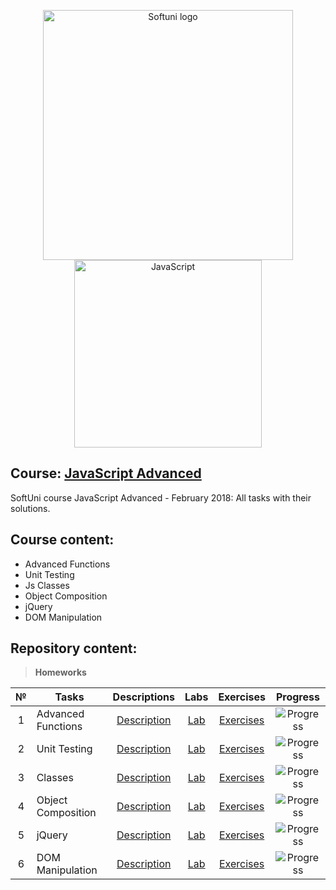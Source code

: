 <p align="center">
	<a href="https://softuni.bg/"><img src="https://www.jobs.bg/assets/logo/2017-09-01/b_6e048c01c340d967f2a6e540e9825d46.png" alt="Softuni logo" width="400" align="center"></a>
	<a href="https://www.javascript.com/"><img src="https://upload.wikimedia.org/wikipedia/commons/thumb/9/99/Unofficial_JavaScript_logo_2.svg/512px-Unofficial_JavaScript_logo_2.svg.png" alt="JavaScript" width="300" align="center"></a>
<p>

## Course: [JavaScript Advanced](https://softuni.bg/trainings/2248/js-advanced-february-2019)
SoftUni course JavaScript Advanced - February 2018: All tasks with their solutions.

## Course content:
- Advanced Functions
- Unit Testing
- Js Classes
- Object Composition
- jQuery
- DOM Manipulation

## Repository content:

> **Homeworks**

№   |Tasks							|Descriptions																							| Labs																										| Exercises																													|Progress																													
:--:|-------------------------------|:-----------------------------------------------------------------------------------------------------:|:---------------------------------------------------------------------------------------------------------:|:-------------------------------------------------------------------------------------------------------------------------:|:-------------:
1	|Advanced Functions				|[Description](https://github.com/dobroslav-atanasov/JavaScript-Advanced/tree/master/Resources)			|[Lab](https://github.com/dobroslav-atanasov/JavaScript-Advanced/tree/master/01.AdvancedFunctions-Lab)		|[Exercises](https://github.com/dobroslav-atanasov/JavaScript-Advanced/tree/master/02.AdvancedFunctions-Exercises)			|![Progress](http://progressed.io/bar/100?title=completed)
2	|Unit Testing					|[Description](https://github.com/dobroslav-atanasov/JavaScript-Advanced/tree/master/Resources)			|[Lab](https://github.com/dobroslav-atanasov/JavaScript-Advanced/tree/master/03.UnitTesting-Lab)			|[Exercises](https://github.com/dobroslav-atanasov/JavaScript-Advanced/tree/master/04.UnitTesting-Exercises)				|![Progress](http://progressed.io/bar/100?title=completed)
3	|Classes						|[Description](https://github.com/dobroslav-atanasov/JavaScript-Advanced/tree/master/Resources)			|[Lab](https://github.com/dobroslav-atanasov/JavaScript-Advanced/tree/master/05.Classes-Lab)				|[Exercises](https://github.com/dobroslav-atanasov/JavaScript-Advanced/tree/master/06.Classes-Exercises)					|![Progress](http://progressed.io/bar/100?title=completed)
4	|Object Composition				|[Description](https://github.com/dobroslav-atanasov/JavaScript-Advanced/tree/master/Resources)			|[Lab](https://github.com/dobroslav-atanasov/JavaScript-Advanced/tree/master/07.ObjectComposition-Lab)		|[Exercises](https://github.com/dobroslav-atanasov/JavaScript-Advanced/tree/master/08.ObjectComposition-Exercises)			|![Progress](http://progressed.io/bar/100?title=completed)
5	|jQuery							|[Description](https://github.com/dobroslav-atanasov/JavaScript-Advanced/tree/master/Resources)			|[Lab](https://github.com/dobroslav-atanasov/JavaScript-Advanced/tree/master/09.jQuery-Lab)					|[Exercises](https://github.com/dobroslav-atanasov/JavaScript-Advanced/tree/master/10.jQuery-Exercises)						|![Progress](http://progressed.io/bar/100?title=completed)
6	|DOM Manipulation				|[Description](https://github.com/dobroslav-atanasov/JavaScript-Advanced/tree/master/Resources)			|[Lab](https://github.com/dobroslav-atanasov/JavaScript-Advanced/tree/master/11.DOMManipulation-Lab)		|[Exercises](https://github.com/dobroslav-atanasov/JavaScript-Advanced/tree/master/12.DOMManipulation-Exercises)			|![Progress](http://progressed.io/bar/100?title=completed)